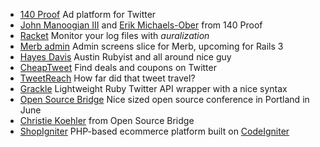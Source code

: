 * [140 Proof](http://140proof.com/) Ad platform for Twitter
* [John Manoogian III](http://github.com/jm3) and [Erik Michaels-Ober](http://github.com/sferik) from 140 Proof
* [Racket](http://github.com/jm3/racket) Monitor your log files with _auralization_
* [Merb admin](http://github.com/sferik/merb-admin) Admin screens slice for Merb, upcoming for Rails 3
* [Hayes Davis](http://twitter.com/hayesdavis) Austin Rubyist and all around nice guy
* [CheapTweet](http://cheaptweet.com) Find deals and coupons on Twitter
* [TweetReach](http://tweetreach.com/) How far did that tweet travel?
* [Grackle](http://github.com/hayesdavis/grackle) Lightweight Ruby Twitter API wrapper with a nice syntax
* [Open Source Bridge](http://opensourcebridge.org) Nice sized open source conference in Portland in June
* [Christie Koehler](http://twitter.com/christiekoehler) from Open Source Bridge
* [ShopIgniter](http://www.shopigniter.com) PHP-based ecommerce platform built on [CodeIgniter](http://codeigniter.com/)